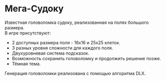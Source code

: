 # Мега-Судоку 

Известная головоломка судоку, реализованная на полях большого размера.<br>
В игре присутствуют:
- 2 доступных размера поля - 16х16 и 25х25 клеток. 
- 3 разных уровня сложности для каждого поля.
- Двухуровневая система подсказок.
- Возможность сохранить головоломку и продолжить решение позже.
- Тёмная тема.

Генерация головоломки реализована с помощью алгоритма DLX.

